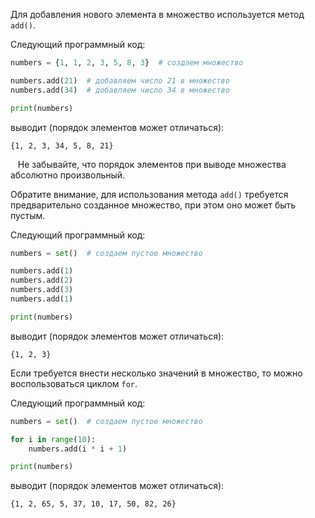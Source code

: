 

Для добавления нового элемента в множество используется метод `add()`.

Следующий программный код:

```python
numbers = {1, 1, 2, 3, 5, 8, 3}  # создаем множество

numbers.add(21)  # добавляем число 21 в множество
numbers.add(34)  # добавляем число 34 в множество

print(numbers)
```

выводит (порядок элементов может отличаться):

```no-highlight
{1, 2, 3, 34, 5, 8, 21}
```

   Не забывайте, что порядок элементов при выводе множества абсолютно произвольный.

Обратите внимание, для использования метода `add()` требуется предварительно созданное множество, при этом оно может быть пустым.

Следующий программный код:

```python
numbers = set()  # создаем пустое множество

numbers.add(1)
numbers.add(2)
numbers.add(3)
numbers.add(1)

print(numbers)
```

выводит (порядок элементов может отличаться):

```no-highlight
{1, 2, 3}
```

Если требуется внести несколько значений в множество, то можно воспользоваться циклом `for`.

Следующий программный код:

```python
numbers = set()  # создаем пустое множество

for i in range(10):
    numbers.add(i * i + 1)

print(numbers)
```

выводит (порядок элементов может отличаться):

```no-highlight
{1, 2, 65, 5, 37, 10, 17, 50, 82, 26}
```